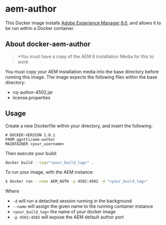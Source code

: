# aem-author

This Docker image installs [Adobe Experience Manager 6.0](http://docs.adobe.com/docs/en/aem/6-0.html), and allows it
to be run within a Docker container.

## About docker-aem-author

> *You must have a copy of the AEM 6 installation Media for this to work

You must copy your AEM installation media into the base directory before
running this image. The image expects the following files within the base directory:
* cq-author-4502.jar
* license.properties

## Usage
Create a new Dockerfile within your directory, and insert the following:

```
# DOCKER-VERSION 1.0.1
FROM ggotti/aem-author
MAINTAINER <your_username>
```

Then execute your build:
```bash
docker build --tag="<your_build_tag>" .
```

To run your image, with the AEM instance:
```bash
$ docker run --name AEM_AUTH -p 4502:4502 -d "<your_build_tag>"
```
Where
* `-d` will run a detached session running in the background
* `--name` will assign the given name to the running container instance
* `<your_build_tag>` the name of your docker image
* `-p 4502:4502` will expose the AEM default author port
